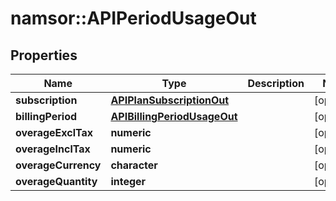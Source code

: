 # namsor::APIPeriodUsageOut

## Properties
Name | Type | Description | Notes
------------ | ------------- | ------------- | -------------
**subscription** | [**APIPlanSubscriptionOut**](APIPlanSubscriptionOut.md) |  | [optional] 
**billingPeriod** | [**APIBillingPeriodUsageOut**](APIBillingPeriodUsageOut.md) |  | [optional] 
**overageExclTax** | **numeric** |  | [optional] 
**overageInclTax** | **numeric** |  | [optional] 
**overageCurrency** | **character** |  | [optional] 
**overageQuantity** | **integer** |  | [optional] 


